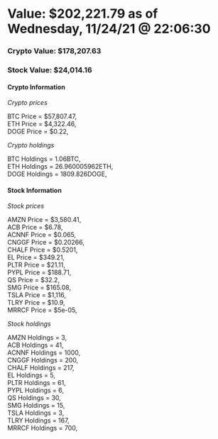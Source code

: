 # Value: $202,221.79 as of Wednesday, 11/24/21 @ 22:06:30 

### Crypto Value: $178,207.63

### Stock Value: $24,014.16

#### Crypto Information 
*Crypto prices* 

BTC Price = $57,807.47,  
ETH Price = $4,322.46,  
DOGE Price = $0.22,  


*Crypto holdings* 

BTC Holdings = 1.06BTC,  
ETH Holdings = 26.960005962ETH,  
DOGE Holdings = 1809.826DOGE,  


#### Stock Information 

*Stock prices* 

AMZN Price = $3,580.41,  
ACB Price = $6.78,  
ACNNF Price = $0.065,  
CNGGF Price = $0.20266,  
CHALF Price = $0.5201,  
EL Price = $349.21,  
PLTR Price = $21.11,  
PYPL Price = $188.71,  
QS Price = $32.2,  
SMG Price = $165.08,  
TSLA Price = $1,116,  
TLRY Price = $10.9,  
MRRCF Price = $5e-05,  


*Stock holdings* 

AMZN Holdings = 3,  
ACB Holdings = 41,  
ACNNF Holdings = 1000,  
CNGGF Holdings = 200,  
CHALF Holdings = 217,  
EL Holdings = 5,  
PLTR Holdings = 61,  
PYPL Holdings = 6,  
QS Holdings = 30,  
SMG Holdings = 15,  
TSLA Holdings = 3,  
TLRY Holdings = 167,  
MRRCF Holdings = 700,  


